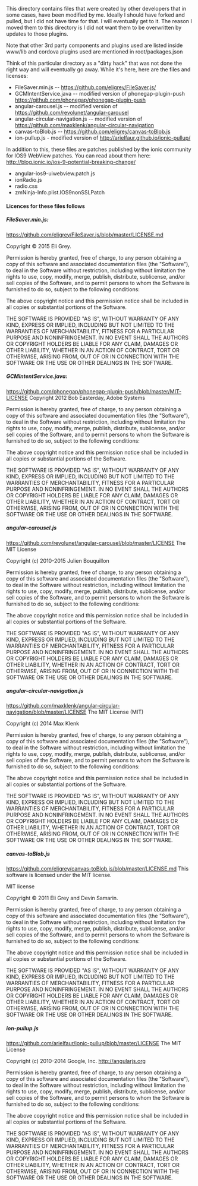 This directory contains files that were created by other developers that in some cases, have been modified by me. Ideally I should have forked and pulled, but I did not have time for that. I will eventually get to it. The reason I moved them to this directory is I did not want them to be overwritten by updates to those plugins.

Note that other 3rd party components and plugins used are listed inside www/lib and cordova plugins used are mentioned in root/packages.json

Think of this particular directory as a "dirty hack" that was not done the right way and will eventually go away. While it's here, here are the files and licenses:

* FileSaver.min.js -- https://github.com/eligrey/FileSaver.js/
* GCMIntentService.java -- modified version of phonegap-plugin-push https://github.com/phonegap/phonegap-plugin-push
* angular-carousel.js -- modified version of https://github.com/revolunet/angular-carousel
* angular-circular-navigation.js -- modified version of https://github.com/maxklenk/angular-circular-navigation
* canvas-toBlob.js -- https://github.com/eligrey/canvas-toBlob.js
* ion-pullup.js - modified version of http://arielfaur.github.io/ionic-pullup/

In addition to this, these files are patches published by the ionic community for IOS9 WebView patches. You can read about them here:
http://blog.ionic.io/ios-9-potential-breaking-change/

* angular-ios9-uiwebview.patch.js
* ionRadio.js
* radio.css
* zmNinja-Info.plist.IOS9nonSSLPatch

#### Licences for these files follows

##### FileSaver.min.js:
https://github.com/eligrey/FileSaver.js/blob/master/LICENSE.md

Copyright © 2015 Eli Grey.

Permission is hereby granted, free of charge, to any person obtaining a copy of this software and associated documentation files (the "Software"), to deal in the Software without restriction, including without limitation the rights to use, copy, modify, merge, publish, distribute, sublicense, and/or sell copies of the Software, and to permit persons to whom the Software is furnished to do so, subject to the following conditions:

The above copyright notice and this permission notice shall be included in all copies or substantial portions of the Software.

THE SOFTWARE IS PROVIDED "AS IS", WITHOUT WARRANTY OF ANY KIND, EXPRESS OR IMPLIED, INCLUDING BUT NOT LIMITED TO THE WARRANTIES OF MERCHANTABILITY, FITNESS FOR A PARTICULAR PURPOSE AND NONINFRINGEMENT. IN NO EVENT SHALL THE AUTHORS OR COPYRIGHT HOLDERS BE LIABLE FOR ANY CLAIM, DAMAGES OR OTHER LIABILITY, WHETHER IN AN ACTION OF CONTRACT, TORT OR OTHERWISE, ARISING FROM, OUT OF OR IN CONNECTION WITH THE SOFTWARE OR THE USE OR OTHER DEALINGS IN THE SOFTWARE.

##### GCMIntentService.java:
https://github.com/phonegap/phonegap-plugin-push/blob/master/MIT-LICENSE
Copyright 2012 Bob Easterday, Adobe Systems

Permission is hereby granted, free of charge, to any person obtaining
a copy of this software and associated documentation files (the
"Software"), to deal in the Software without restriction, including
without limitation the rights to use, copy, modify, merge, publish,
distribute, sublicense, and/or sell copies of the Software, and to
permit persons to whom the Software is furnished to do so, subject to
the following conditions:

The above copyright notice and this permission notice shall be
included in all copies or substantial portions of the Software.

THE SOFTWARE IS PROVIDED "AS IS", WITHOUT WARRANTY OF ANY KIND,
EXPRESS OR IMPLIED, INCLUDING BUT NOT LIMITED TO THE WARRANTIES OF
MERCHANTABILITY, FITNESS FOR A PARTICULAR PURPOSE AND
NONINFRINGEMENT. IN NO EVENT SHALL THE AUTHORS OR COPYRIGHT HOLDERS BE
LIABLE FOR ANY CLAIM, DAMAGES OR OTHER LIABILITY, WHETHER IN AN ACTION
OF CONTRACT, TORT OR OTHERWISE, ARISING FROM, OUT OF OR IN CONNECTION
WITH THE SOFTWARE OR THE USE OR OTHER DEALINGS IN THE SOFTWARE.

##### angular-carousel.js
https://github.com/revolunet/angular-carousel/blob/master/LICENSE
The MIT License

Copyright (c) 2010-2015 Julien Bouquillon

Permission is hereby granted, free of charge, to any person obtaining a copy
of this software and associated documentation files (the "Software"), to deal
in the Software without restriction, including without limitation the rights
to use, copy, modify, merge, publish, distribute, sublicense, and/or sell
copies of the Software, and to permit persons to whom the Software is
furnished to do so, subject to the following conditions:

The above copyright notice and this permission notice shall be included in
all copies or substantial portions of the Software.

THE SOFTWARE IS PROVIDED "AS IS", WITHOUT WARRANTY OF ANY KIND, EXPRESS OR
IMPLIED, INCLUDING BUT NOT LIMITED TO THE WARRANTIES OF MERCHANTABILITY,
FITNESS FOR A PARTICULAR PURPOSE AND NONINFRINGEMENT. IN NO EVENT SHALL THE
AUTHORS OR COPYRIGHT HOLDERS BE LIABLE FOR ANY CLAIM, DAMAGES OR OTHER
LIABILITY, WHETHER IN AN ACTION OF CONTRACT, TORT OR OTHERWISE, ARISING FROM,
OUT OF OR IN CONNECTION WITH THE SOFTWARE OR THE USE OR OTHER DEALINGS IN
THE SOFTWARE.


##### angular-circular-navigation.js
https://github.com/maxklenk/angular-circular-navigation/blob/master/LICENSE
The MIT License (MIT)

Copyright (c) 2014 Max Klenk

Permission is hereby granted, free of charge, to any person obtaining a copy
of this software and associated documentation files (the "Software"), to deal
in the Software without restriction, including without limitation the rights
to use, copy, modify, merge, publish, distribute, sublicense, and/or sell
copies of the Software, and to permit persons to whom the Software is
furnished to do so, subject to the following conditions:

The above copyright notice and this permission notice shall be included in all
copies or substantial portions of the Software.

THE SOFTWARE IS PROVIDED "AS IS", WITHOUT WARRANTY OF ANY KIND, EXPRESS OR
IMPLIED, INCLUDING BUT NOT LIMITED TO THE WARRANTIES OF MERCHANTABILITY,
FITNESS FOR A PARTICULAR PURPOSE AND NONINFRINGEMENT. IN NO EVENT SHALL THE
AUTHORS OR COPYRIGHT HOLDERS BE LIABLE FOR ANY CLAIM, DAMAGES OR OTHER
LIABILITY, WHETHER IN AN ACTION OF CONTRACT, TORT OR OTHERWISE, ARISING FROM,
OUT OF OR IN CONNECTION WITH THE SOFTWARE OR THE USE OR OTHER DEALINGS IN THE
SOFTWARE.

##### canvas-toBlob.js
https://github.com/eligrey/canvas-toBlob.js/blob/master/LICENSE.md
This software is licensed under the MIT license.

MIT license

Copyright © 2011 Eli Grey and Devin Samarin.

Permission is hereby granted, free of charge, to any person obtaining a copy of this software and associated documentation files (the "Software"), to deal in the Software without restriction, including without limitation the rights to use, copy, modify, merge, publish, distribute, sublicense, and/or sell copies of the Software, and to permit persons to whom the Software is furnished to do so, subject to the following conditions:

The above copyright notice and this permission notice shall be included in all copies or substantial portions of the Software.

THE SOFTWARE IS PROVIDED "AS IS", WITHOUT WARRANTY OF ANY KIND, EXPRESS OR IMPLIED, INCLUDING BUT NOT LIMITED TO THE WARRANTIES OF MERCHANTABILITY, FITNESS FOR A PARTICULAR PURPOSE AND NONINFRINGEMENT. IN NO EVENT SHALL THE AUTHORS OR COPYRIGHT HOLDERS BE LIABLE FOR ANY CLAIM, DAMAGES OR OTHER LIABILITY, WHETHER IN AN ACTION OF CONTRACT, TORT OR OTHERWISE, ARISING FROM, OUT OF OR IN CONNECTION WITH THE SOFTWARE OR THE USE OR OTHER DEALINGS IN THE SOFTWARE.


##### ion-pullup.js
https://github.com/arielfaur/ionic-pullup/blob/master/LICENSE
The MIT License

Copyright (c) 2010-2014 Google, Inc. http://angularjs.org

Permission is hereby granted, free of charge, to any person obtaining a copy
of this software and associated documentation files (the "Software"), to deal
in the Software without restriction, including without limitation the rights
to use, copy, modify, merge, publish, distribute, sublicense, and/or sell
copies of the Software, and to permit persons to whom the Software is
furnished to do so, subject to the following conditions:

The above copyright notice and this permission notice shall be included in
all copies or substantial portions of the Software.

THE SOFTWARE IS PROVIDED "AS IS", WITHOUT WARRANTY OF ANY KIND, EXPRESS OR
IMPLIED, INCLUDING BUT NOT LIMITED TO THE WARRANTIES OF MERCHANTABILITY,
FITNESS FOR A PARTICULAR PURPOSE AND NONINFRINGEMENT. IN NO EVENT SHALL THE
AUTHORS OR COPYRIGHT HOLDERS BE LIABLE FOR ANY CLAIM, DAMAGES OR OTHER
LIABILITY, WHETHER IN AN ACTION OF CONTRACT, TORT OR OTHERWISE, ARISING FROM,
OUT OF OR IN CONNECTION WITH THE SOFTWARE OR THE USE OR OTHER DEALINGS IN
THE SOFTWARE.